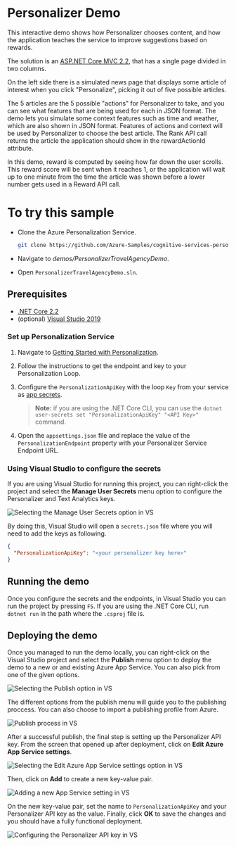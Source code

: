 # Personalizer Demo

This interactive demo shows how Personalizer chooses content, and how the application teaches the service to improve suggestions based on rewards.

The solution is an [ASP.NET Core MVC 2.2](https://docs.microsoft.com/en-us/aspnet/core/mvc/overview?view=aspnetcore-2.2), that has a single page divided in two columns.

On the left side there is a simulated news page that displays some article of interest when you click "Personalize", picking it out of five possible articles.

The 5 articles are the 5 possible "actions" for Personalizer to take, and you can see what features that are being used for each in JSON format. The demo lets you simulate some context features such as time and weather, which are also shown in JSON format. Features of actions and context will be used by Personalizer to choose the best article. The Rank API call returns the article the application should show in the rewardActionId attribute.

In this demo, reward is computed by seeing how far down the user scrolls. This reward score will be sent when it reaches 1, or the application will wait up to one minute from the time the article was shown before a lower number gets used in a Reward API call.


# To try this sample

- Clone the Azure Personalization Service.

    ```bash
    git clone https://github.com/Azure-Samples/cognitive-services-personalizer-samples.git
    ```

- Navigate to _demos/PersonalizerTravelAgencyDemo_.

- Open `PersonalizerTravelAgencyDemo.sln`.


## Prerequisites

- [.NET Core 2.2](https://dotnet.microsoft.com/download/dotnet-core/2.2)
- (optional) [Visual Studio 2019](https://visualstudio.microsoft.com/vs/)

### Set up Personalization Service

1. Navigate to [Getting Started with Personalization](https://docs.microsoft.com/en-us/azure/cognitive-services/personalizer/how-to-settings).

1. Follow the instructions to get the endpoint and key to your Personalization Loop.

1. Configure the `PersonalizationApiKey` with the loop `Key` from your service as [app secrets](https://docs.microsoft.com/en-us/aspnet/core/security/app-secrets).

    > **Note:** if you are using the .NET Core CLI, you can use the `dotnet user-secrets set "PersonalizationApiKey" "<API Key>"` command.

1. Open the `appsettings.json` file and replace the value of the `PersonalizationEndpoint` property with your Personalizer Service Endpoint URL.

### Using Visual Studio to configure the secrets

If you are using Visual Studio for running this project, you can right-click the project and select the **Manage User Secrets** menu option to configure the Personalizer and Text Analytics keys.

![Selecting the Manage User Secrets option in VS](./imgs/vs-manage-user-secrets.png)

By doing this, Visual Studio will open a `secrets.json` file where you will need to add the keys as following.

```JSON
{
  "PersonalizationApiKey": "<your personalizer key here>"
}
```

## Running the demo

Once you configure the secrets and the endpoints, in Visual Studio you can run the project by pressing `F5`. If you are using the .NET Core CLI, run `dotnet run` in the path where the `.csproj` file is.

## Deploying the demo

Once you managed to run the demo locally, you can right-click on the Visual Studio project and select the **Publish** menu option to deploy the demo to a new or and existing Azure App Service. You can also pick from one of the given options.

![Selecting the Publish option in VS](./imgs/vs-publishproject.png)

The different options from the publish menu will guide you to the publishing proccess. You can also choose to import a publishing profile from Azure.

![Publish process in VS](./imgs/vs-publishprocess.png)

After a successful publish, the final step is setting up the Personalizer API key. From the screen that opened up after deployment, click on **Edit Azure App Service settings**.

![Selecting the Edit Azure App Service settings option in VS](./imgs/vs-postpublish-screen.png)

Then, click on **Add** to create a new key-value pair.

![Adding a new App Service setting in VS](./imgs/vs-add-appsetting.png)

On the new key-value pair, set the name to `PersonalizationApiKey` and your Personalizer API key as the value. Finally, click **OK** to save the changes and you should have a fully functional deployment.

![Configuring the Personalizer API key in VS](./imgs/vs-add-appsetting-personalizer.png)
